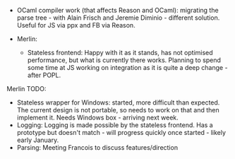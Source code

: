 
* OCaml compiler work (that affects Reason and OCaml): migrating the parse tree - with Alain Frisch and Jeremie Diminio - different solution. Useful for JS via ppx and FB via Reason.

* Merlin:
  - Stateless frontend: Happy with it as it stands, has not optimised performance, but what is currently there works. Planning to spend some time at JS working on integration as it is quite a deep change - after POPL.

Merlin TODO:
- Stateless wrapper for Windows: started, more difficult than expected. The current design is not portable, so needs to work on that and then implement it. Needs Windows box - arriving next week.
- Logging: Logging is made possible by the stateless frontend. Has a prototype but doesn't match - will progress quickly once started - likely early January.
- Parsing: Meeting Francois to discuss features/direction
